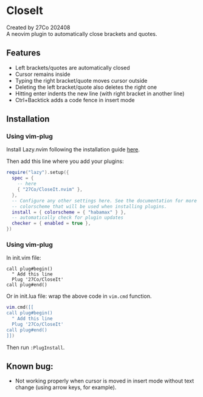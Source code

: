 # CloseIt

Created by 27Co 202408  
A neovim plugin to automatically close brackets and quotes.

## Features

- Left brackets/quotes are automatically closed
- Cursor remains inside
- Typing the right bracket/quote moves cursor outside
- Deleting the left bracket/quote also deletes the right one
- Hitting enter indents the new line (with right bracket in another line)
- Ctrl+Backtick adds a code fence in insert mode

## Installation

### Using vim-plug

Install Lazy.nvim following the installation guide [here](https://lazy.folke.io/installation).

Then add this line where you add your plugins:

```lua
require("lazy").setup({
  spec = {
    -- here
    { "27Co/CloseIt.nvim" },
  },
  -- Configure any other settings here. See the documentation for more details.
  -- colorscheme that will be used when installing plugins.
  install = { colorscheme = { "habamax" } },
  -- automatically check for plugin updates
  checker = { enabled = true },
})
```

### Using vim-plug

In init.vim file:

```vim
call plug#begin()
  " Add this line
  Plug '27Co/CloseIt'
call plug#end()
```

Or in init.lua file: wrap the above code in `vim.cmd` function.

```lua
vim.cmd([[
call plug#begin()
  " Add this line
  Plug '27Co/CloseIt'
call plug#end()
]])
```

Then run `:PlugInstall`.

## Known bug:

- Not working properly when cursor is moved in insert mode without text change (using arrow keys, for example).
